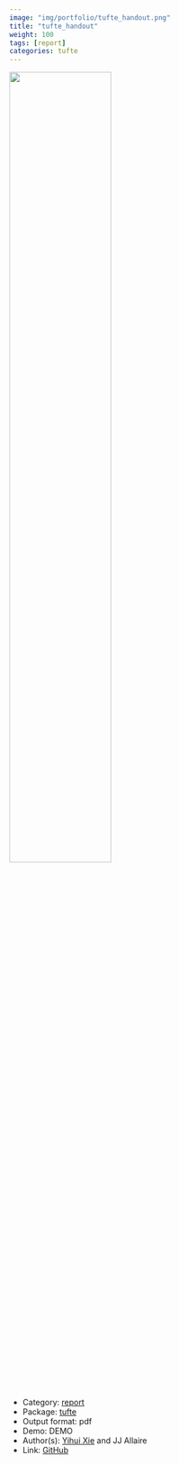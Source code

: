 ```yaml
---
image: "img/portfolio/tufte_handout.png"
title: "tufte_handout"
weight: 100
tags: [report]
categories: tufte
---
```




<!--more-->

<p><a href="../../img/portfolio/tufte_handout.png"><img class = "jf-image-shadow" src="../../img/portfolio/tufte_handout.png", width="60%"></a></p>

- Category: [report](../../tags/report)
- Package: [tufte](tufte)
- Output format: pdf
- Demo: DEMO
- Author(s): [Yihui Xie](https://yihui.org/) and JJ Allaire
- Link: [GitHub](https://github.com/rstudio/tufte)


